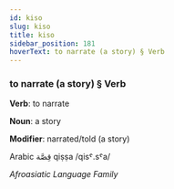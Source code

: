 ```yaml
---
id: kiso
slug: kiso
title: kiso
sidebar_position: 181
hoverText: to narrate (a story) § Verb
---
```


### to narrate (a story) § Verb

**Verb**: to narrate

**Noun**: a story

**Modifier**: narrated/told (a story)

Arabic قِصَّة qiṣṣa /qisˤ.sˤa/

*Afroasiatic Language Family*